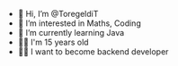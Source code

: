 - 👋 Hi, I’m @ToregeldiT
- 👀 I’m interested in Maths, Coding
- 🌱 I’m currently learning Java
- 👨‍🎓 I'm 15 years old
- 👨‍💻 I want to become backend developer
